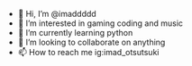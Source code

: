 - 👋 Hi, I’m @imaddddd
- 👀 I’m interested in gaming coding and music
- 🌱 I’m currently learning python
- 💞️ I’m looking to collaborate on anything
- 📫 How to reach me ig:imad_otsutsuki

<!---
imaddddd/imaddddd is a ✨ special ✨ repository because its `README.md` (this file) appears on your GitHub profile.
You can click the Preview link to take a look at your changes.
--->
